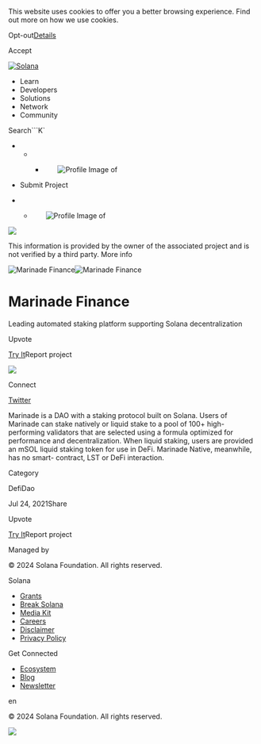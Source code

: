 This website uses cookies to offer you a better browsing experience. Find out
more on how we use cookies.

Opt-out[Details](/privacy-policy#collection-of-information)

Accept

[![Solana](/_next/static/media/logotype.e4df684f.svg)](/)

  * Learn
  * Developers
  * Solutions
  * Network
  * Community

Search```K`

  *   *   * ![](data:image/svg+xml,%3csvg%20xmlns=%27http://www.w3.org/2000/svg%27%20version=%271.1%27%20width=%2728%27%20height=%2728%27/%3e)![Profile Image of ](/_next/static/media/ecosystem_user.7ebb52fa.svg)

  * Submit Project
  *   * ![](data:image/svg+xml,%3csvg%20xmlns=%27http://www.w3.org/2000/svg%27%20version=%271.1%27%20width=%2728%27%20height=%2728%27/%3e)![Profile Image of ](/_next/static/media/ecosystem_user.7ebb52fa.svg)

![](/_next/image?url=%2F_next%2Fstatic%2Fmedia%2Fhero.631479cd.png&w=3840&q=75)

This information is provided by the owner of the associated project and is not
verified by a third party. More info

![Marinade
Finance](/_next/image?url=%2Fapi%2Fprojectimg%2Fckwgwh6su28617eysxuaubvt93%3Ftype%3DLOGO&w=3840&q=75)![Marinade
Finance](/_next/image?url=%2Fapi%2Fprojectimg%2Fckwgwh6su28617eysxuaubvt93%3Ftype%3DLOGO&w=3840&q=75)

# Marinade Finance

Leading automated staking platform supporting Solana decentralization

Upvote

[Try It](https://marinade.finance/)Report project

![](/api/projectimg/ckwgwh6su28617eysxuaubvt93?type=IMG&number=0)

Connect

[Twitter](https://twitter.com/MarinadeFinance)

Marinade is a DAO with a staking protocol built on Solana. Users of Marinade
can stake natively or liquid stake to a pool of 100+ high-performing
validators that are selected using a formula optimized for performance and
decentralization. When liquid staking, users are provided an mSOL liquid
staking token for use in DeFi. Marinade Native, meanwhile, has no smart-
contract, LST or DeFi interaction.

Category

DefiDao

Jul 24, 2021Share

Upvote

[Try It](https://marinade.finance/)Report project

Managed by

[](/)

[](/youtube)[](/twitter)[](/discord)[](/reddit)[](/github)[](/telegram)

© 2024 Solana Foundation. All rights reserved.

Solana

  * [Grants](https://solana.org/grants)
  * [Break Solana](https://break.solana.com/)
  * [Media Kit](/branding)
  * [Careers](https://jobs.solana.com/)
  * [Disclaimer](/tos)
  * [Privacy Policy](/privacy-policy)

Get Connected

  * [Ecosystem](/ecosystem)
  * [Blog](/news)
  * [Newsletter](/newsletter)

en

© 2024 Solana Foundation. All rights reserved.

![](/api/projectimg/ckwgwh6su28617eysxuaubvt93?type=IMG&number=0)

